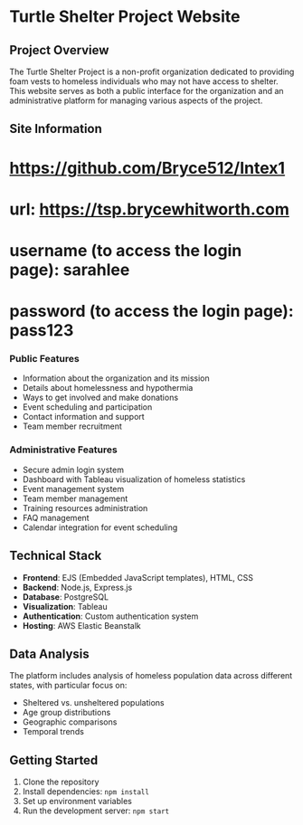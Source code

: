 # Turtle Shelter Project Website

## Project Overview
The Turtle Shelter Project is a non-profit organization dedicated to providing foam vests to homeless individuals who may not have access to shelter. This website serves as both a public interface for the organization and an administrative platform for managing various aspects of the project.

## Site Information
# https://github.com/Bryce512/Intex1
# url: https://tsp.brycewhitworth.com
# username (to access the login page): sarahlee
# password (to access the login page): pass123

### Public Features
- Information about the organization and its mission
- Details about homelessness and hypothermia
- Ways to get involved and make donations
- Event scheduling and participation
- Contact information and support
- Team member recruitment

### Administrative Features
- Secure admin login system
- Dashboard with Tableau visualization of homeless statistics
- Event management system
- Team member management
- Training resources administration
- FAQ management
- Calendar integration for event scheduling

## Technical Stack
- **Frontend**: EJS (Embedded JavaScript templates), HTML, CSS
- **Backend**: Node.js, Express.js
- **Database**: PostgreSQL
- **Visualization**: Tableau
- **Authentication**: Custom authentication system
- **Hosting**: AWS Elastic Beanstalk

## Data Analysis
The platform includes analysis of homeless population data across different states, with particular focus on:
- Sheltered vs. unsheltered populations
- Age group distributions
- Geographic comparisons
- Temporal trends

## Getting Started
1. Clone the repository
2. Install dependencies: `npm install`
3. Set up environment variables
4. Run the development server: `npm start`
